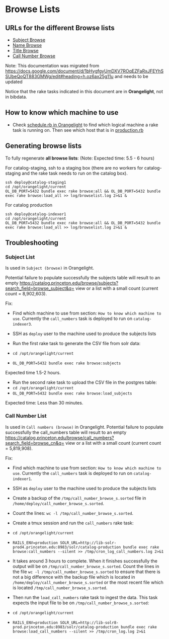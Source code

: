 # Browse Lists
## URLs for the different Browse lists
* [Subject Browse](https://catalog.princeton.edu/browse/subjects?search_field=browse_subject&q=.)
* [Name Browse](https://catalog.princeton.edu/browse/names?search_field=browse_name&q=)
* [Title Browse](https://catalog.princeton.edu/browse/name_titles?search_field=name_title&q=)
* [Call Number Browse](https://catalog.princeton.edu/browse/call_numbers?search_field=browse_cn&q=)

Note: This documentation was migrated from https://docs.google.com/document/d/1bHvgfgyUmDXV7ROqEZFaRxJFEYhSSUbeQoQT883GMWg/edit#heading=h.oz6ax25g11u and needs to be updated

Notice that the rake tasks indicated in this document are in **Orangelight**, not in bibdata.

## How to know which machine to use

- Check [schedule.rb in Orangelight](https://github.com/pulibrary/orangelight/blob/main/config/schedule.rb#L27) to find which logical machine a rake task is running on.  Then see which host that is in [production.rb](https://github.com/pulibrary/orangelight/blob/main/config/deploy/production.rb#L19-L21)

## Generating browse lists

To fully regenerate **all browse lists**: (Note: Expected time: 5.5 - 6 hours)

For catalog-staging, ssh to a staging box (there are no workers for catalog-staging and the rake task needs to run on the catalog box).
  ```
  ssh deploy@catalog-staging1
  cd /opt/orangelight/current
  OL_DB_PORT=5432 bundle exec rake browse:all && OL_DB_PORT=5432 bundle exec rake browse:load_all >> log/browselist.log 2>&1 &
  ```


For catalog production
  ```
  ssh deploy@catalog-indexer1
  cd /opt/orangelight/current
  OL_DB_PORT=5432 bundle exec rake browse:all && OL_DB_PORT=5432 bundle exec rake browse:load_all >> log/browselist.log 2>&1 &
  ```


## Troubleshooting

### Subject List

 Is used in `Subject (browse)` in Orangelight. 

Potential failure to populate successfully the subjects table will result to an empty https://catalog.princeton.edu/browse/subjects?search_field=browse_subject&q= view or a list with a small count (current count = 8,902,603).

Fix:
- Find which machine to use from section: `How to know which machine to use`. Currently the `call_numbers` task is deployed to run on `catalog-indexer3`.
- SSH as `deploy` user to the machine used to produce the subjects lists

- Run the first rake task to generate the CSV file from solr data:
- `cd /opt/orangelight/current`
- `OL_DB_PORT=5432 bundle exec rake browse:subjects`

Expected time 1.5-2 hours.

- Run the second rake task to upload the CSV file in the postgres table:
- `cd /opt/orangelight/current`
- `OL_DB_PORT=5432 bundle exec rake browse:load_subjects`

Expected time: Less than 30 minutes.

### Call Number List
Is used in `Call numbers (browse)` in Orangelight.
Potential failure to populate successfully the call_numbers table will result to an empty https://catalog.princeton.edu/browse/call_numbers?search_field=browse_cn&q= view or a list with a small count (current count = 5,819,908).

Fix:
- Find which machine to use from section: `How to know which machine to use`. Currently the `call_numbers` task is deployed to run on `catalog-indexer1`.
- SSH as `deploy` user to the machine used to produce the subjects lists
- Create a backup of the `/tmp/call_number_browse_s.sorted` file in `/home/deploy/call_number_browse_s.sorted`.
- Count the lines: `wc -l /tmp/call_number_browse_s.sorted`.
- Create a tmux session and run the `call_numbers` rake task:
- `cd /opt/orangelight/current`
- `RAILS_ENV=production SOLR_URL=http://lib-solr-prod4.princeton.edu:8983/solr/catalog-production bundle exec rake browse:call_numbers --silent >> /tmp/cron_log_call_numbers.log 2>&1`

- It takes around 3 hours to complete. When it finishes successfully the output will be on `/tmp/call_number_browse_s.sorted`. Count the lines in the file `wc -l /tmp/call_number_browse_s.sorted` to ensure that there is not a big difference with the backup file which is located in `/home/deploy/call_number_browse_s.sorted` or the most recent file which is located `/tmp/call_number_browse_s.sorted`.
- Then run the `load_call_numbers` rake task to ingest the data. This task expects the input file to be on `/tmp/call_number_browse_s.sorted`:
- `cd /opt/orangelight/current`
- `RAILS_ENV=production SOLR_URL=http://lib-solr8-prod.princeton.edu:8983/solr/catalog-production bundle exec rake browse:load_call_numbers --silent >> /tmp/cron_log.log 2>&1`
